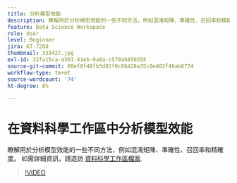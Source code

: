 ```yaml
---
title: 分析模型效能
description: 瞭解用於分析模型效能的一些不同方法，例如混淆矩陣、準確性、召回率和精確度。
feature: Data Science Workspace
role: User
level: Beginner
jira: KT-7288
thumbnail: 333427.jpg
exl-id: 32fa15ca-a301-41eb-9a8a-c570ab856555
source-git-commit: 00ef0f40fb3d82f0c06428a35c0e402f46ab6774
workflow-type: tm+mt
source-wordcount: '74'
ht-degree: 8%

---
```


# 在資料科學工作區中分析模型效能

瞭解用於分析模型效能的一些不同方法，例如混淆矩陣、準確性、召回率和精確度。 如需詳細資訊，請造訪 [資料科學工作區檔案](https://experienceleague.adobe.com/docs/experience-platform/data-science-workspace/home.html?lang=zh-Hant).

>[!VIDEO](https://video.tv.adobe.com/v/333427)
